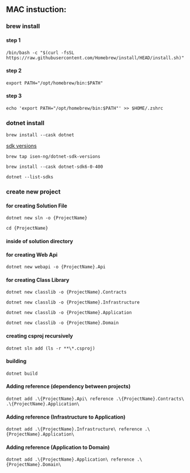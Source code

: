 ## MAC instuction:
### brew install
#### step 1 
```shell
/bin/bash -c "$(curl -fsSL https://raw.githubusercontent.com/Homebrew/install/HEAD/install.sh)"
```
#### step 2 
```shell
export PATH="/opt/homebrew/bin:$PATH"
```
#### step 3 
```shell
echo 'export PATH="/opt/homebrew/bin:$PATH"' >> $HOME/.zshrc
```

### dotnet install
```shell
brew install --cask dotnet
```
[sdk versions](https://github.com/isen-ng/homebrew-dotnet-sdk-versions) 
```shell
brew tap isen-ng/dotnet-sdk-versions
```
```shell
brew install --cask dotnet-sdk6-0-400
```
```shell
dotnet --list-sdks
```

### create new project
#### for creating Solution File 
```shell
dotnet new sln -o {ProjectName}
```

```shell
cd {ProjectName}
```
#### inside of solution directory
#### for creating Web Api 
```shell
dotnet new webapi -o {ProjectName}.Api
```

#### for creating Class Library 
```shell
dotnet new classlib -o {ProjectName}.Contracts
```
```shell
dotnet new classlib -o {ProjectName}.Infrastructure
```
```shell
dotnet new classlib -o {ProjectName}.Application
```
```shell
dotnet new classlib -o {ProjectName}.Domain
```

#### creating csproj recursively
```shell
dotnet sln add (ls -r **\*.csproj)
```

#### building
```shell
dotnet build
```

#### Adding reference (dependency between projects)
```shell
dotnet add .\{ProjectName}.Api\ reference .\{ProjectName}.Contracts\ .\{ProjectName}.Application\ 
```
#### Adding reference (Infrastructure to Application)
```shell
dotnet add .\{ProjectName}.Infrastructure\ reference .\{ProjectName}.Application\ 
```
#### Adding reference (Application to Domain)
```shell
dotnet add .\{ProjectName}.Application\ reference .\{ProjectName}.Domain\ 
```